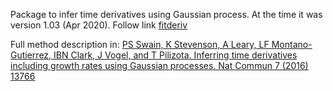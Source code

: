 
Package to infer time derivatives using Gaussian process. At the time it
was version 1.03 (Apr 2020). Follow link [fitderiv](http://swainlab.bio.ed.ac.uk/software/fitderiv/)

Full method description in: [PS Swain, K Stevenson, A Leary, LF Montano-Gutierrez, IBN Clark, J Vogel, and T Pilizota. Inferring time derivatives including growth rates using Gaussian processes. Nat Commun 7 (2016) 13766](https://www.nature.com/articles/ncomms13766)

